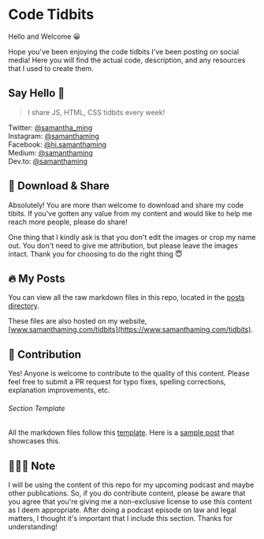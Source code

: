 # Code Tidbits

Hello and Welcome 😀

Hope you've been enjoying the code tidbits I've been posting on social media! Here you will find the actual code, description, and any resources that I used to create them.

## Say Hello 👋

> I share JS, HTML, CSS tidbits every week!

Twitter: [@samantha_ming](https://twitter.com/samantha_ming)  
Instagram: [@samanthaming](https://www.instagram.com/SamanthaMing/)  
Facebook: [@hi.samanthaming](https://www.facebook.com/hi.samanthaming/)  
Medium: [@samanthaming](https://medium.com/@samanthaming)  
Dev.to: [@samanthaming](https://dev.to/samanthaming)

## 💖 Download & Share

Absolutely! You are more than welcome to download and share my code tibits. If you've gotten any value from my content and would like to help me reach more people, please do share!

One thing that I kindly ask is that you don't edit the images or crop my name out. You don't need to give me attribution, but please leave the images intact. Thank you for choosing to do the right thing 😇  

## 🔥 My Posts

You can view all the raw markdown files in this repo, located in the [posts directory](https://github.com/samanthaming/code-tidbits/tree/master/posts).

These files are also hosted on my website, [www.samanthaming.com/tidbits](https://www.samanthaming.com/tidbits).

## 🌟 Contribution

Yes! Anyone is welcome to contribute to the quality of this content. Please feel free to submit a PR request for typo fixes, spelling corrections, explanation improvements, etc.

###### Section Template

All the markdown files follow this [template](MARKDOWN_TEMPLATE.md). Here is a [sample post](posts/13-skip-values-in-destructuring.md) that showcases this.

## 👩🏻‍⚖️ Note

I will be using the content of this repo for my upcoming podcast and maybe other publications. So, if you do contribute content, please be aware that you agree that you're giving me a non-exclusive license to use this content as I deem appropriate. After doing a podcast episode on law and legal matters, I thought it's important that I include this section. Thanks for understanding!
